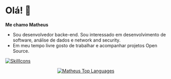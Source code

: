 # Olá! 👋
**Me chamo Matheus** 
- Sou desenvolvedor backe-end. Sou interessado em desenvolvimento de software, análise de dados e network and security.
- Em meu tempo livre gosto de trabalhar e acompanhar projetos Open Source.

[![SkillIcons](https://skillicons.dev/icons?i=js,html,css,java,scala,nodejs,postgresql,github,mongodb,spring,docker,linux)](https://skillicons.dev)<br/>

<div align="center">
  
[![Matheus Top Languages](https://github-readme-stats.vercel.app/api/top-langs/?username=matheusrebola&theme=blue-white)](https://github.com/anuraghazra/github-readme-stats)
  
 </div>

